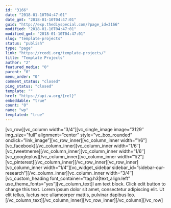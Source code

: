```yaml
---
id: "3166"
date: "2018-01-10T04:47:01"
date_gmt: "2018-01-10T04:47:01"
guid: "http://exp.thediyspecial.com/?page_id=3166"
modified: "2018-01-10T04:47:01"
modified_gmt: "2018-01-10T04:47:01"
slug: "template-projects"
status: "publish"
type: "page"
link: "https://rcodi.org/template-projects/"
title: "Template Projects"
author: "2"
featured_media: "0"
parent: "0"
menu_order: "0"
comment_status: "closed"
ping_status: "closed"
template: ""
href: "https://api.w.org/{rel}"
embeddable: "true"
count: "0"
name: "wp"
templated: "true"
---
```

[vc_row][vc_column width=&#x201D;3/4&#x2033;][vc_single_image image=&#x201D;3129&#x2033; img_size=&#x201D;full&#x201D; alignment=&#x201D;center&#x201D; style=&#x201D;vc_box_rounded&#x201D; onclick=&#x201D;link_image&#x201D;][vc_row_inner][vc_column_inner width=&#x201D;1/6&#x2033;][vc_facebook][/vc_column_inner][vc_column_inner width=&#x201D;1/6&#x2033;][vc_tweetmeme][/vc_column_inner][vc_column_inner width=&#x201D;1/6&#x2033;][vc_googleplus][/vc_column_inner][vc_column_inner width=&#x201D;1/2&#x2033;][vc_pinterest][/vc_column_inner][/vc_row_inner][vc_row_inner][vc_column_inner width=&#x201D;1/4&#x2033;][vc_widget_sidebar sidebar_id=&#x201D;sidebar-our-research&#x201D;][/vc_column_inner][vc_column_inner width=&#x201D;3/4&#x2033;][vc_custom_heading font_container=&#x201D;tag:h3|text_align:left&#x201D; use_theme_fonts=&#x201D;yes&#x201D;][vc_column_text]I am text block. Click edit button to change this text. Lorem ipsum dolor sit amet, consectetur adipiscing elit. Ut elit tellus, luctus nec ullamcorper mattis, pulvinar dapibus leo.[/vc_column_text][/vc_column_inner][/vc_row_inner][/vc_column][/vc_row]